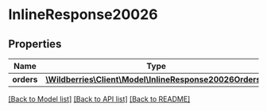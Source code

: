 # InlineResponse20026

## Properties
Name | Type | Description | Notes
------------ | ------------- | ------------- | -------------
**orders** | [**\Wildberries\Client\Model\InlineResponse20026Orders[]**](InlineResponse20026Orders.md) |  | [optional] 

[[Back to Model list]](../../README.md#documentation-for-models) [[Back to API list]](../../README.md#documentation-for-api-endpoints) [[Back to README]](../../README.md)

